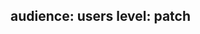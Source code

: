 audience: users
level: patch
---
<!-- replace this text with your changelog entry.  See dev-docs/best-practices/changelog.md for help writing changelog entries. -->

